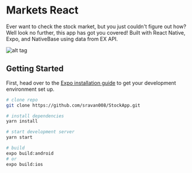 # Markets React

Ever want to check the stock market, but you just couldn't figure out how? Well look no further, this app has got you covered! Built with React Native, Expo, and NativeBase using data from EX API.

![alt tag](assets/github/screenshot.png)

## Getting Started

First, head over to the [Expo installation guide](https://docs.expo.io/versions/latest/introduction/installation.html) to get your development environment set up.

``` bash
# clone repo
git clone https://github.com/sravan008/StockApp.git

# install dependencies
yarn install

# start development server
yarn start

# build
expo build:android
# or
expo build:ios
```
